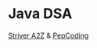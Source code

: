 # Java DSA

[Striver A2Z](https://takeuforward.org/strivers-a2z-dsa-course/strivers-a2z-dsa-course-sheet-2/) & [PepCoding](https://www.youtube.com/playlist?list=PL-Jc9J83PIiFj7YSPl2ulcpwy-mwj1SSk)